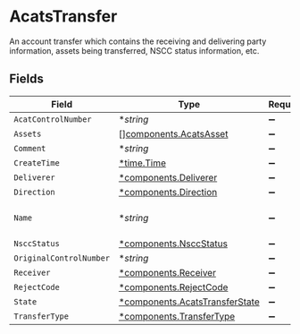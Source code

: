 # AcatsTransfer

An account transfer which contains the receiving and delivering party information, assets being transferred, NSCC status information, etc.


## Fields

| Field                                                                                                                                  | Type                                                                                                                                   | Required                                                                                                                               | Description                                                                                                                            | Example                                                                                                                                |
| -------------------------------------------------------------------------------------------------------------------------------------- | -------------------------------------------------------------------------------------------------------------------------------------- | -------------------------------------------------------------------------------------------------------------------------------------- | -------------------------------------------------------------------------------------------------------------------------------------- | -------------------------------------------------------------------------------------------------------------------------------------- |
| `AcatControlNumber`                                                                                                                    | **string*                                                                                                                              | :heavy_minus_sign:                                                                                                                     | The NSCC transfer identifier                                                                                                           | 20240201123456                                                                                                                         |
| `Assets`                                                                                                                               | [][components.AcatsAsset](../../models/components/acatsasset.md)                                                                       | :heavy_minus_sign:                                                                                                                     | The assets being transferred (Cash, Equities, etc.)                                                                                    |                                                                                                                                        |
| `Comment`                                                                                                                              | **string*                                                                                                                              | :heavy_minus_sign:                                                                                                                     | User supplied comment                                                                                                                  | From XYZ Brokerage                                                                                                                     |
| `CreateTime`                                                                                                                           | [*time.Time](https://pkg.go.dev/time#Time)                                                                                             | :heavy_minus_sign:                                                                                                                     | The transfer creation timestamp                                                                                                        | 2022-02-01 12:34:56 +0000 UTC                                                                                                          |
| `Deliverer`                                                                                                                            | [*components.Deliverer](../../models/components/deliverer.md)                                                                          | :heavy_minus_sign:                                                                                                                     | The delivering party information                                                                                                       |                                                                                                                                        |
| `Direction`                                                                                                                            | [*components.Direction](../../models/components/direction.md)                                                                          | :heavy_minus_sign:                                                                                                                     | The direction of the transfer                                                                                                          | OUTGOING                                                                                                                               |
| `Name`                                                                                                                                 | **string*                                                                                                                              | :heavy_minus_sign:                                                                                                                     | The service generated name of the transfer. Format: correspondents/{correspondent_id}/accounts/{account_id}/transfers/{transfer_id}    | correspondents/00000000-0000-0000-0000-000000000002/accounts/01H8FB90ZRRFWXB4XC2JPJ1D4Y/transfers/00000000-0000-0000-0000-000000000000 |
| `NsccStatus`                                                                                                                           | [*components.NsccStatus](../../models/components/nsccstatus.md)                                                                        | :heavy_minus_sign:                                                                                                                     | The NSCC transfer status                                                                                                               | REQUEST                                                                                                                                |
| `OriginalControlNumber`                                                                                                                | **string*                                                                                                                              | :heavy_minus_sign:                                                                                                                     | An associated NSCC transfer identifier, if applicable                                                                                  | 20240201123456                                                                                                                         |
| `Receiver`                                                                                                                             | [*components.Receiver](../../models/components/receiver.md)                                                                            | :heavy_minus_sign:                                                                                                                     | The receiving party information                                                                                                        |                                                                                                                                        |
| `RejectCode`                                                                                                                           | [*components.RejectCode](../../models/components/rejectcode.md)                                                                        | :heavy_minus_sign:                                                                                                                     | The reject code                                                                                                                        | SSN_TAX_ID_MISMATCH                                                                                                                    |
| `State`                                                                                                                                | [*components.AcatsTransferState](../../models/components/acatstransferstate.md)                                                        | :heavy_minus_sign:                                                                                                                     | The transfer state                                                                                                                     | RECEIVED                                                                                                                               |
| `TransferType`                                                                                                                         | [*components.TransferType](../../models/components/transfertype.md)                                                                    | :heavy_minus_sign:                                                                                                                     | The type of transfer                                                                                                                   | FULL_TRANSFER                                                                                                                          |